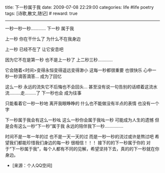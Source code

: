 title: 下一秒属于我 
date: 2009-07-08 22:29:00
categories: life #life poetry
tags: [诗歌,散文,随记]  # <!--more-->
reward: true

---

一秒一秒一秒…………
下一秒
属于我

<!--more-->

上一秒
你在干什么了
为什么不在我身边

上一秒
已经不在了
让它安息吧

因为它不在是第一秒
也不是上一秒了
上二秒三秒…………

它会随着<时间>变得永恒变得遥远变得渺小
这每一秒都很重要
也很快乐
心中一秒一秒滴答滴答…
成为了回忆

这么一秒
永远的流失它不后悔也不会回头…
甚至没有说一句告别的话顺着这流水流………走………了
下一秒也会
成为往事

只能看着它一秒一秒地
离开我眼睁睁的
什么也不能做没有半点的表情
也没有一个字

下一秒属于我会有这么一秒吆
这么一秒你会属于我吆一秒
可能成为人生的遗憾
但是会有这么一秒“下一秒”属于我
永远的陪伴我下一秒……………

时间不是一年一年的过
也不是一天一天的过
而是一秒一秒的流过或许是熬过吧
希望我们都能珍惜我们身边的每一秒
很相信！！！
接下的的下一秒属于你的
对于“下一秒属于我”，每个人都有不同的见解，希望坚持下去，真的的下一秒就在你身边。


- [来源：个人QQ空间]
